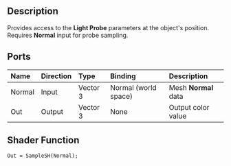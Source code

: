 ## Description

Provides access to the **Light Probe** parameters at the object's position. Requires **Normal** input for probe sampling.

## Ports

| Name        | Direction           | Type  | Binding | Description |
|:------------ |:-------------|:-----|:---|:---|
| Normal      | Input | Vector 3 | Normal (world space) | Mesh **Normal** data |
| Out       | Output | Vector 3 | None | Output color value |

## Shader Function

```
Out = SampleSH(Normal);
```